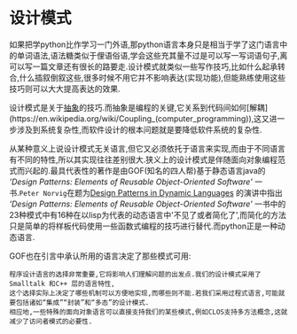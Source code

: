 # 设计模式

如果把学python比作学习一门外语,那python语言本身只是相当于学了这门语言中的单词语法,语法糖类似于俚语俗语,学会这些充其量不过是可以写一写词语句子,离可以写一篇文章还有很长的路要走.设计模式就类似一些写作技巧,比如什么起承转合,什么插叙倒叙这些,很多时候不用它并不影响表达(实现功能),但能熟练使用这些技巧则可以大大提高表达的效果.

设计模式是关于[抽象](https://en.wikipedia.org/wiki/Abstraction_(computer_science))的技巧.而抽象是编程的关键,它关系到代码间如何[解耦](https://en.wikipedia.org/wiki/Coupling_(computer_programming)),这又进一步涉及到系统复杂性,而软件设计的根本问题就是要降低软件系统的复杂性.

从某种意义上说设计模式无关语言,但它又必须依托于语言来实现,而由于不同语言有不同的特性,所以其实现往往差别很大.狭义上的设计模式是伴随面向对象编程范式而兴起的.最具代表性的著作是由GOF(知名的四人帮)基于静态语言java的 *'Design Patterns: Elements of Reusable Object-Oriented Software'* 一书.`Peter Norvig`在题为[Design Patterns in Dynamic Languages](http://norvig.com/designpatterns/)
的演讲中指出 *'Design Patterns: Elements of Reusable Object-Oriented Software'* 一书中的23种模式中有16种在以lisp为代表的动态语言中'不见了或者简化了',而简化的方法只是简单的将样板代码使用一些函数式编程的技巧进行替代.而python正是一种动态语言.

GOF也在引言中承认所用的语言决定了那些模式可用:

```text
程序设计语言的选择非常重要,它将影响人们理解问题的出发点.我们的设计模式采用了Smalltalk 和C++ 层的语言特性,
这个选择实际上决定了哪些机制可以方便地实现,而哪些则不能.若我们采用过程式语言,可能就要包括诸如“集成”“封装”和“多态”的设计模式.
相应地,一些特殊的面向对象语言可以直接支持我们的某些模式,例如CLOS支持多方法概念,这就减少了访问者模式的必要性.
```


